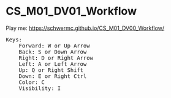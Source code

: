# CS_M01_DV01_Workflow
Play me: https://schwermc.github.io/CS_M01_DV00_Workflow/
  <pre>Keys:
    Forward: W or Up Arrow
    Back: S or Down Arrow
    Right: D or Right Arrow
    Left: A or Left Arrow
    Up: Q or Right Shift
    Down: E or Right Ctrl
    Color: C 
    Visibility: I</pre>

